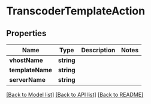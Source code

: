 # TranscoderTemplateAction

## Properties
Name | Type | Description | Notes
------------ | ------------- | ------------- | -------------
**vhostName** | **string** |  | 
**templateName** | **string** |  | 
**serverName** | **string** |  | 

[[Back to Model list]](../README.md#documentation-for-models) [[Back to API list]](../README.md#documentation-for-api-endpoints) [[Back to README]](../README.md)


